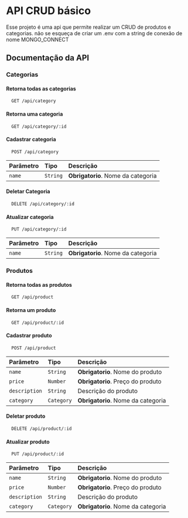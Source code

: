 
# API CRUD básico

Esse projeto é uma api que permite realizar um CRUD de produtos e categorias. não se esqueça de criar um .env com a string de conexão de nome MONGO_CONNECT




## Documentação da API

### Categorias
#### Retorna todas as categorias

```http
  GET /api/category
```

#### Retorna uma categoria

```http
  GET /api/category/:id
```



#### Cadastrar categoria

```http
  POST /api/category 
```

| Parâmetro   | Tipo       | Descrição                                   |
| :---------- | :--------- | :------------------------------------------ |
| `name` | `String` |  **Obrigatorio**. Nome da categoria | 


#### Deletar Categoria

```http
  DELETE /api/category/:id
```

#### Atualizar categoria

```http
  PUT /api/category/:id 
```

| Parâmetro   | Tipo       | Descrição                                   |
| :---------- | :--------- | :------------------------------------------ |
| `name` | `String` |  **Obrigatorio**. Nome da categoria | 


### Produtos
#### Retorna todas as produtos

```http
  GET /api/product
```

#### Retorna um produto

```http
  GET /api/product/:id
```



#### Cadastrar produto

```http
  POST /api/product 
```

| Parâmetro   | Tipo       | Descrição                                   |
| :---------- | :--------- | :------------------------------------------ |
| `name` | `String` |  **Obrigatorio**. Nome do produto | 
| `price` | `Number` |  **Obrigatorio**. Preço do produto | 
| `description` | `String` |  Descrição do produto | 
| `category` | `Category` |  **Obrigatorio**. Nome da categoria | 

#### Deletar produto

```http
  DELETE /api/product/:id
```

#### Atualizar produto

```http
  PUT /api/product/:id 
```

| Parâmetro   | Tipo       | Descrição                                   |
| :---------- | :--------- | :------------------------------------------ |
| `name` | `String` |  **Obrigatorio**. Nome do produto | 
| `price` | `Number` |  **Obrigatorio**. Preço do produto | 
| `description` | `String` |  Descrição do produto | 
| `category` | `Category` |  **Obrigatorio**. Nome da categoria | 

